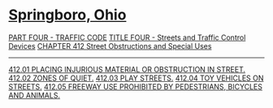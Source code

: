 [Springboro, Ohio](indexee20.html)
==================================

[PART FOUR - TRAFFIC CODE](1b19a412.html) [TITLE FOUR - Streets and
Traffic Control Devices](1d3da412.html) [CHAPTER 412 Street Obstructions
and Special Uses](1d45a412.html)

* * * * *

[412.01 PLACING INJURIOUS MATERIAL OR OBSTRUCTION IN
STREET.](1d57a412.html) [412.02 ZONES OF QUIET.](1d65a412.html) [412.03
PLAY STREETS.](1d6aa412.html) [412.04 TOY VEHICLES ON
STREETS.](1d6fa412.html) [412.05 FREEWAY USE PROHIBITED BY PEDESTRIANS,
BICYCLES AND ANIMALS.](1d74a412.html)
